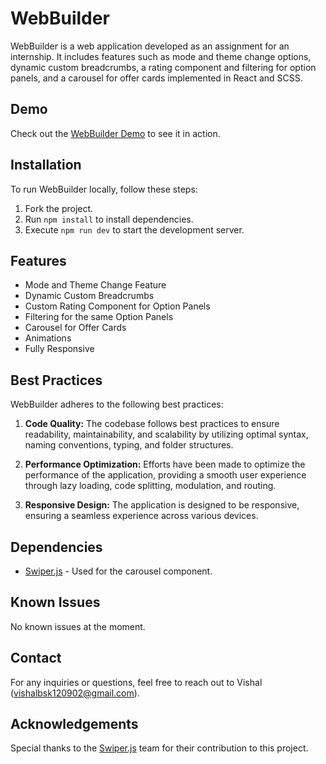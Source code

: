 # WebBuilder

WebBuilder is a web application developed as an assignment for an internship. It includes features such as mode and theme change options, dynamic custom breadcrumbs, a rating component and filtering for option panels, and a carousel for offer cards implemented in React and SCSS.

## Demo

Check out the [WebBuilder Demo](https://webbuilder.onrender.com) to see it in action.

## Installation

To run WebBuilder locally, follow these steps:

1. Fork the project.
2. Run `npm install` to install dependencies.
3. Execute `npm run dev` to start the development server.

## Features

- Mode and Theme Change Feature
- Dynamic Custom Breadcrumbs
- Custom Rating Component for Option Panels
- Filtering for the same Option Panels
- Carousel for Offer Cards
- Animations
- Fully Responsive

## Best Practices

WebBuilder adheres to the following best practices:

1. **Code Quality:** The codebase follows best practices to ensure readability, maintainability, and scalability by utilizing optimal syntax, naming conventions, typing, and folder structures.

2. **Performance Optimization:** Efforts have been made to optimize the performance of the application, providing a smooth user experience through lazy loading, code splitting, modulation, and routing.

3. **Responsive Design:** The application is designed to be responsive, ensuring a seamless experience across various devices.

## Dependencies

- [Swiper.js](https://swiperjs.com) - Used for the carousel component.

## Known Issues

No known issues at the moment.

## Contact

For any inquiries or questions, feel free to reach out to Vishal (vishalbsk120902@gmail.com).

## Acknowledgements

Special thanks to the [Swiper.js](https://swiperjs.com) team for their contribution to this project.
